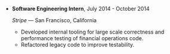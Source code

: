 - **Software Engineering Intern**, July 2014 - October 2014

    *Stripe* — San Francisco, California

    - Developed internal tooling for large scale correctness and
      performance testing of financial operations code.
    - Refactored legacy code to improve testability.

